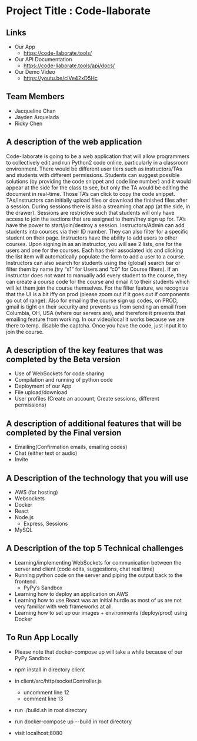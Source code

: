 # Project Title : Code-llaborate

## Links

- Our App
    - https://code-llaborate.tools/
- Our API Documentation
    - https://code-llaborate.tools/api/docs/
- Our Demo Video
    - https://youtu.be/clVe42xD5Hc


## Team Members

- Jacqueline Chan 
- Jayden Arquelada 
- Ricky Chen 

## A description of the web application

Code-llaborate is going to be a web application that will allow programmers to collectively edit and run Python2 code online, particularly in a classroom environment. There would be different user tiers such as instructors/TAs and students with different permissions. Students can suggest possible solutions (by providing the code snippet and code line number) and it would appear at the side for the class to see, but only the TA would be editing the document in real-time. Those TA’s can click to copy the code snippet.  TAs/Instructors can initially upload files or download the finished files after a session. During sessions there is also a streaming chat app (at the side, in the drawer). Sessions are restrictive such that students will only have access to join the sections that are assigned to them/they sign up for. TA’s have the power to start/join/destroy a session. Instructors/Admin can add students into courses via their ID number. They can also filter for a specific student on their page.
Instructors have the ability to add users to other courses. Upon signing in as an instructor, you will see 2 lists, one for the users and one for the courses. Each has their associated ids and clicking the list item will automatically populate the form to add a user to a course. Instructors can also search for students using the (global) search bar or filter them by name (try “s1” for Users and “c0” for Course filters). If an instructor does not want to manually add every student to the course, they can create a course code for the course and email it to their students which will let them join the course themselves. For the filter feature, we recognize that the UI is a bit iffy on prod (please zoom out if it goes out if components go out of range). Also for emailing the course sign up codes, on PROD, gmail is tight on their security and prevents us from sending an email from Columbia, OH, USA (where our servers are), and therefore it prevents that emailing feature from working. In our video/local it works because we are there to temp. disable the captcha. Once you have the code, just input it to join the course.


## A description of the key features that was completed by the Beta version

- Use of WebSockets for code sharing
- Compilation and running of python code
- Deployment of our App
- File upload/download
- User profiles (Create an account, Create sessions, different permissions) 

## A description of additional features that will be completed by the Final version
- Emailing(Confirmation emails, emailing codes)
- Chat (either text or audio)
- Invite


## A Description of the technology that you will use

- AWS (for hosting)
- Websockets 
- Docker
- React
- Node.js
    - Express, Sessions
- MySQL

## A Description of the top 5 Technical challenges

- Learning/implementing WebSockets for communication between the server and client (code edits, suggestions, chat real time) 
- Running python code on the server and piping the output back to the frontend.
    - PyPy’s Sandbox
- Learning how to deploy an application on AWS
- Learning how to use React was an initial hurdle as most of us are not very familiar with web frameworks at all.
- Learning how to set up our images + environments (deploy/prod) using Docker

## To Run App Locally
- Please note that docker-compose up will take a while because of our PyPy Sandbox

- npm install in directory client
- in client/src/http/socketController.js
    - uncomment line 12
    - comment line 13
- run ./build.sh in root directory
- run docker-compose up --build in root directory
- visit localhost:8080

